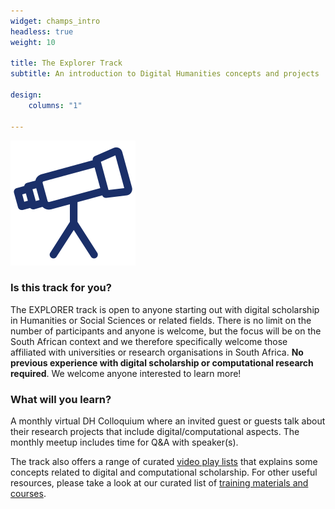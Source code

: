 ```yaml
---
widget: champs_intro
headless: true
weight: 10

title: The Explorer Track
subtitle: An introduction to Digital Humanities concepts and projects

design:
    columns: "1"

---
```



<img class="fit" src="explore-icon.svg" width="200px">

### Is this track for you?

The EXPLORER track is open to anyone starting out with digital scholarship in Humanities or Social Sciences or related fields. There is no limit on the number of participants and anyone is welcome, but the focus will be on the South African context and we therefore specifically welcome those affiliated with universities or research organisations in South Africa.
__No previous experience with digital scholarship or computational research required__. We welcome anyone interested to learn more! 

### What will you learn?

A monthly virtual DH Colloquium where an invited guest or guests talk about their research projects that include digital/computational aspects. The monthly meetup includes time for Q&A with speaker(s).

The track also offers a range of curated [video play lists](#playlists) that explains some concepts related to digital and computational scholarship. For other useful resources, please take a look at our curated list of [training materials and courses](https://escalator.sadilar.org/global-training-resources/).





